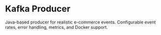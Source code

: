 # Kafka Producer
Java-based producer for realistic e-commerce events. Configurable event rates, error handling, metrics, and Docker support.
